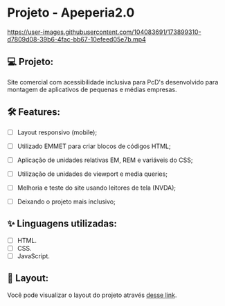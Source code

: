 # Projeto - Apeperia2.0



https://user-images.githubusercontent.com/104083691/173899310-d7809d08-39b6-4fac-bb67-10efeed05e7b.mp4


## 💻 Projeto:

Site comercial com acessibilidade inclusiva para PcD's desenvolvido para montagem de aplicativos de pequenas e médias empresas.

## :hammer_and_wrench: Features:

-   [ ] Layout responsivo (mobile);
-   [ ] Utilizado EMMET para criar blocos de códigos HTML;
-   [ ] Aplicação de unidades relativas EM, REM e variáveis do CSS;
-   [ ] Utilização de unidades de viewport e media queries;
-   [ ] Melhoria e teste do site usando leitores de tela (NVDA);
-   [ ] Deixando o projeto mais inclusivo;


## ✨ Linguagens utilizadas:

-   [ ] HTML.
-   [ ] CSS.
-   [ ] JavaScript.

## 🔖 Layout:

Você pode visualizar o layout do projeto através [desse link](https://thaizacapelao.github.io/Apeperia2.0/).
